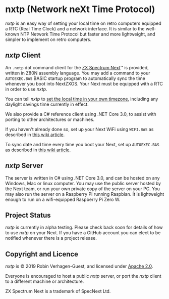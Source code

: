 # nxtp (Network neXt Time Protocol)
*nxtp* is an easy way of setting your local time on retro computers equipped a RTC (Real Time Clock) and a network interface. It is similar to the well-known NTP Network Time Protocol but faster and more lightweight, and simpler to implement on retro computers.

## *nxtp* Client

An `.nxtp` dot command client for the [ZX Spectrum Next](https://www.specnext.com/about/)™ is provided, written in Z80N assembly language. You may add a command to your `AUTOEXEC.BAS` BASIC startup program to automatically sync the time whenever you boot into NextZXOS. Your Next must be equipped with a RTC in order to use *nxtp*.

You can tell *nxtp* to [set the local time in your own timezone](https://github.com/Threetwosevensixseven/nxtp/wiki/Timezone-Codes), including any daylight savings time currently in effect.

We also provide a C# reference client using .NET Core 3.0, to assist with porting to other architectures or machines.

If you haven't already done so, set up your Next WiFi using `WIFI.BAS` as described in [this wiki article](https://github.com/Threetwosevensixseven/nxtp/wiki/Setting-Up-Your-Next-WiFi).

To sync date and time every time you boot your Next, set up `AUTOEXEC.BAS` as described in [this wiki article](https://github.com/Threetwosevensixseven/nxtp/wiki/Syncing-Date-and-Time-From-AUTOEXEC.BAS).

## *nxtp* Server

The server is written in C# using .NET Core 3.0, and can be hosted on any Windows, Mac or linux computer. You may use the public server hosted by the Next team, or run your own private copy of the server on your PC. You may also run the server on a Raspberry Pi running Raspbian. It is lightweight enough to run on a wifi-equipped Raspberry Pi Zero W.

## Project Status
*nxtp* is currently in alpha testing. Please check back soon for details of how to use *nxtp* on your Next. If you have a GitHub account you can elect to be notified whenever there is a project release.

## Copyright and Licence
*nxtp* is © 2019 Robin Verhagen-Guest, and licensed under [Apache 2.0](LICENSE). 

Everyone is encouraged to host a public *nxtp* server, or port the *nxtp* client to a different machine or architecture.

ZX Spectrum Next is a trademark of SpecNext Ltd.
